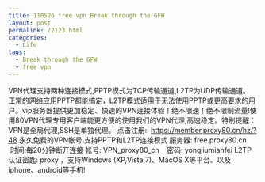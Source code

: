 ```yaml
---
title: 110526 free vpn Break through the GFW
layout: post
permalink: /2123.html
categories:
  - Life
tags:
  - Break through the GFW
  - free vpn
---
```

VPN代理支持两种连接模式,PPTP模式为TCP传输通道,L2TP为UDP传输通道。 正常的网络应用PPTP都能搞定，L2TP模式适用于无法使用PPTP或更高要求的用户。vip服务器提供更加稳定、快速的VPN连接体验！绝不限速！绝不限制流量!使用80VPN代理专用客户端能更方便的使用我们的VPN代理,高速稳定。特别提醒：VPN是全局代理,SSH是单独代理。 点击注册:  https://member.proxy80.cn/hz/?48 永久免费的VPN帐号,支持PPTP和L2TP连接模式 服务器: free.proxy80.cn    时间:每20分钟断开连接 帐号: VPN\_proxy80\_cn    密码: yongjiumianfei L2TP认证密匙: proxy ，支持Windows (XP,Vista,7)、MacOS X等平台、以及iphone、android等手机!
